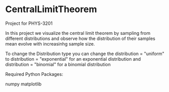 # CentralLimitTheorem
Project for PHYS-3201

In this project we visualize the central limit theorem by sampling from different distributions and observe how the distribution of their samples mean evolve with increasinhg sample size.

To change the Distribution type you can change the distribution = "uniform" to
distribution = "exponential" for an exponential distribution
and distribution = "binomial" for a binomial distribution

Required Python Packages:

numpy
matplotlib



